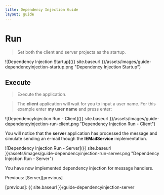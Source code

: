 ```yaml
---
title: Dependency Injection Guide
layout: guide
---
```

<script src="{{ site.baseurl }}/assets/js/guide-dependencyinjection.js"></script>
<script>shuttle.guideData.selectedItemName = 'guide-dependencyinjection-run'</script>
# Run

> Set both the client and server projects as the startup.

![Dependency Injection Startup]({{ site.baseurl }}/assets/images/guide-dependencyinjection-startup.png "Dependency Injection Startup")

## Execute

> Execute the application.

> The **client** application will wait for you to input a user name.  For this example enter **my user name** and press enter:

![DependencyInjection Run - Client]({{ site.baseurl }}/assets/images/guide-dependencyinjection-run-client.png "Dependency Injection Run - Client")

<div class='alert alert-info'>You will notice that the <strong>server</strong> application has processed the message and simulate sending an e-mail though the <strong>IEMailService</strong> implementation.</div>

![Dependency Injection Run - Server]({{ site.baseurl }}/assets/images/guide-dependencyinjection-run-server.png "Dependency Injection Run - Server")

You have now implemented dependency injection for message handlers.

Previous: [Server][previous]

[previous]: {{ site.baseurl }}/guide-dependencyinjection-server
